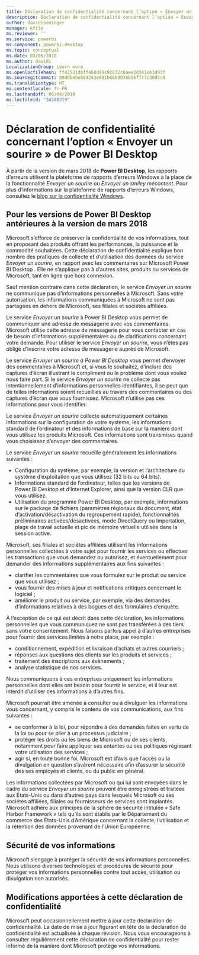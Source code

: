 ```yaml
---
title: Déclaration de confidentialité concernant l’option « Envoyer un sourire » de Power BI Desktop
description: Déclaration de confidentialité concernant l’option « Envoyer un sourire » de Power BI Desktop
author: davidiseminger
manager: kfile
ms.reviewer: ''
ms.service: powerbi
ms.component: powerbi-desktop
ms.topic: conceptual
ms.date: 03/06/2018
ms.author: davidi
LocalizationGroup: Learn more
ms.openlocfilehash: ff42531dbff46dd95c92832c6aee2d341eb3d93f
ms.sourcegitcommit: 80d6b45eb84243e801b60b9038b9bff77c30d5c8
ms.translationtype: HT
ms.contentlocale: fr-FR
ms.lasthandoff: 06/04/2018
ms.locfileid: "34288219"
---
```

# <a name="power-bi-desktop-send-a-smile-privacy-statement"></a>Déclaration de confidentialité concernant l’option « Envoyer un sourire » de Power BI Desktop

À partir de la version de mars 2018 de **Power BI Desktop**, les rapports d’erreurs utilisent la plateforme de rapports d’erreurs Windows à la place de la fonctionnalité *Envoyer un sourire* ou *Envoyer un smiley mécontent*. Pour plus d’informations sur la plateforme de rapports d’erreurs Windows, consultez le [blog sur la confidentialité Windows](https://blogs.windows.com/windowsexperience/2018/01/24/microsoft-introduces-new-privacy-tools-ahead-of-data-privacy-day/). 

## <a name="for-versions-of-power-bi-desktop-prior-to-march-2018"></a>Pour les versions de Power BI Desktop antérieures à la version de mars 2018

Microsoft s’efforce de préserver la confidentialité de vos informations, tout en proposant des produits offrant les performances, la puissance et la commodité souhaitées. Cette déclaration de confidentialité explique bon nombre des pratiques de collecte et d’utilisation des données du service *Envoyer un sourire*, en rapport avec les commentaires sur Microsoft Power BI Desktop . Elle ne s’applique pas à d’autres sites, produits ou services de Microsoft, tant en ligne que hors connexion.

Sauf mention contraire dans cette déclaration, le service *Envoyer un sourire* ne communique pas d’informations personnelles à Microsoft. Sans votre autorisation, les informations communiquées à Microsoft ne sont pas partagées en dehors de Microsoft, ses filiales et sociétés affiliées.

Le service *Envoyer un sourire* à Power BI Desktop vous permet de communiquer une adresse de messagerie avec vos commentaires. Microsoft utilise cette adresse de messagerie pour vous contacter en cas de besoin d’informations supplémentaires ou de clarifications concernant votre demande. Pour utiliser le service *Envoyer un sourire*, vous n’êtes pas obligé d’inscrire votre adresse de messagerie auprès de Microsoft.

Le service *Envoyer un sourire à Power BI Desktop* vous permet d’envoyer des commentaires à Microsoft et, si vous le souhaitez, d’inclure des captures d’écran illustrant le compliment ou le problème dont vous voulez nous faire part. Si le service *Envoyer un sourire* ne collecte pas intentionnellement d’informations personnelles identifiantes, il se peut que de telles informations soient recueillies au travers des commentaires ou des captures d’écran que vous fournissez. Microsoft n’utilise pas ces informations pour vous identifier.

Le service *Envoyer un sourire* collecte automatiquement certaines informations sur la configuration de votre système, les informations standard de l’ordinateur et des informations de base sur la manière dont vous utilisez les produits Microsoft. Ces informations sont transmises quand vous choisissez d’envoyer des commentaires.

Le service *Envoyer un sourire* recueille généralement les informations suivantes :

* Configuration du système, par exemple, la version et l’architecture du système d’exploitation que vous utilisez (32 bits ou 64 bits).
* Informations standard de l’ordinateur, telles que les versions de Power BI Desktop et d’Internet Explorer, ainsi que la version CLR que vous utilisez.
* Utilisation du programme Power BI Desktop, par exemple, informations sur le package de fichiers (paramètres régionaux du document, état d’activation/désactivation du regroupement rapide), fonctionnalités préliminaires activées/désactivées, mode DirectQuery ou Importation, plage de travail actuelle et pic de mémoire virtuelle utilisée dans la session active.

Microsoft, ses filiales et sociétés affiliées utilisent les informations personnelles collectées à votre sujet pour fournir les services ou effectuer les transactions que vous demandez ou autorisez, et éventuellement pour demander des informations supplémentaires aux fins suivantes :

* clarifier les commentaires que vous formulez sur le produit ou service que vous utilisez ;
* vous fournir des mises à jour et notifications critiques concernant le logiciel ;
* améliorer le produit ou service, par exemple, via des demandes d’informations relatives à des bogues et des formulaires d’enquête.

À l’exception de ce qui est décrit dans cette déclaration, les informations personnelles que vous communiquez ne sont pas transférées à des tiers sans votre consentement. Nous faisons parfois appel à d’autres entreprises pour fournir des services limités à notre place, par exemple :

* conditionnement, expédition et livraison d’achats et autres courriers ;
* réponses aux questions des clients sur les produits et services ;
* traitement des inscriptions aux événements ;
* analyse statistique de nos services.

Nous communiquons à ces entreprises uniquement les informations personnelles dont elles ont besoin pour fournir le service, et il leur est interdit d’utiliser ces informations à d’autres fins.

Microsoft pourrait être amenée à consulter ou à divulguer les informations vous concernant, y compris le contenu de vos communications, aux fins suivantes :

* se conformer à la loi, pour répondre à des demandes faites en vertu de la loi ou pour se plier à un processus judiciaire ;
* protéger les droits ou les biens de Microsoft ou de ses clients, notamment pour faire appliquer ses ententes ou ses politiques régissant votre utilisation des services ;
* agir si, en toute bonne foi, Microsoft est d’avis que l’accès ou la divulgation en question s’avèrent nécessaire afin d’assurer la sécurité des ses employés et clients, ou du public en général.

Les informations collectées par Microsoft ou qui lui sont envoyées dans le cadre du service *Envoyer un sourire* peuvent être enregistrées et traitées aux États-Unis ou dans d’autres pays dans lesquels Microsoft ou ses sociétés affiliées, filiales ou fournisseurs de services sont implantés. Microsoft adhère aux principes de la sphère de sécurité intitulée « Safe Harbor Framework » tels qu’ils sont établis par le Département du commerce des États-Unis d’Amérique concernant la collecte, l’utilisation et la rétention des données provenant de l’Union Européenne.

## <a name="security-of-your-information"></a>Sécurité de vos informations
Microsoft s’engage à protéger la sécurité de vos informations personnelles. Nous utilisons diverses technologies et procédures de sécurité pour protéger vos informations personnelles contre tout accès, utilisation ou divulgation non autorisés.

## <a name="changes-to-this-privacy-statement"></a>Modifications apportées à cette déclaration de confidentialité
Microsoft peut occasionnellement mettre à jour cette déclaration de confidentialité. La date de mise à jour figurant en tête de la déclaration de confidentialité est actualisée à chaque révision. Nous vous encourageons à consulter régulièrement cette déclaration de confidentialité pour rester informé de la manière dont Microsoft protège vos informations.

